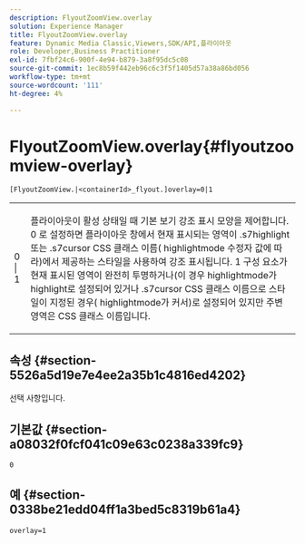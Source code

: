 ```yaml
---
description: FlyoutZoomView.overlay
solution: Experience Manager
title: FlyoutZoomView.overlay
feature: Dynamic Media Classic,Viewers,SDK/API,플라이아웃
role: Developer,Business Practitioner
exl-id: 7fbf24c6-900f-4e94-b879-3a8f95dc5c08
source-git-commit: 1ec8b59f442eb96c6c3f5f1405d57a38a86bd056
workflow-type: tm+mt
source-wordcount: '111'
ht-degree: 4%

---
```


# FlyoutZoomView.overlay{#flyoutzoomview-overlay}

`[FlyoutZoomView.|<containerId>_flyout.]overlay=0|1`

<table id="table_D052090D052D4273B37872C0C7E09E4B"> 
 <tbody> 
  <tr> 
   <td colname="col1"> <p><span class="codeph"> 0 | 1</span> </p> </td> 
   <td colname="col2"> <p> 플라이아웃이 활성 상태일 때 기본 보기 강조 표시 모양을 제어합니다. <span class="codeph"> 0</span> 로 설정하면 플라이아웃 창에서 현재 표시되는 영역이 <span class="codeph"> .s7highlight</span> 또는 <span class="codeph"> .s7cursor</span> CSS 클래스 이름(<span class="codeph"> highlightmode</span> 수정자 값에 따라)에서 제공하는 스타일을 사용하여 강조 표시됩니다. <span class="codeph"> 1</span> 구성 요소가 현재 표시된 영역이 완전히 투명하거나(이 경우 <span class="codeph"> highlightmode</span>가 <span class="codeph"> highlight</span>로 설정되어 있거나 <span class="codeph"> .s7cursor</span> CSS 클래스 이름으로 스타일이 지정된 경우(<span class="codeph"> highlightmode</span>가 <span class="codeph"> 커서<span class="codeph">)로 설정되어 있지만 주변 영역은 </span> CSS 클래스 이름입니다.</span> </p> </td> 
  </tr> 
 </tbody> 
</table>

## 속성 {#section-5526a5d19e7e4ee2a35b1c4816ed4202}

선택 사항입니다.

## 기본값 {#section-a08032f0fcf041c09e63c0238a339fc9}

`0`

## 예 {#section-0338be21edd04ff1a3bed5c8319b61a4}

`overlay=1`
